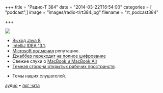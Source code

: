 +++
title = "Радио-Т 384"
date = "2014-03-22T16:54:00"
categories = [ "podcast",]
image = "images/radio-t/rt384.jpg"
filename = "rt_podcast384"

+++

![](https://radio-t.com/images/radio-t/rt384.jpg)

* [Выход Java 8](http://www.oracle.com/technetwork/java/javase/8-whats-new-2157071.html).
* [IntelliJ IDEA 13.1](http://habrahabr.ru/company/JetBrains/blog/216667/).
* [Microsoft подмочил](http://www.zdnet.com/how-microsoft-tracked-down-a-spy-who-leaked-its-secrets-7000027545/) репутацию.
* [Джаббер переходит на полное шифрование](http://habrahabr.ru/post/208338/)
* Свежие слухи о  [MacBook и MacBook Air](http://www.macrumors.com/2014/03/21/12-macbook-air-updates-iwatch/)
* [Темная сторона открытых рабочих пространств](http://www.businessweek.com/articles/2014-03-13/too-distracted-to-work-the-dark-side-of-open-offices).
- Темы наших слушателей.

[аудио](https://cdn.radio-t.com/rt_podcast384.mp3) • [лог чата](http://chat.radio-t.com/logs/radio-t-384.html)
<audio src="https://cdn.radio-t.com/rt_podcast384.mp3" preload="none"></audio>
